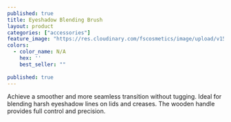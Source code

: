 ```yaml
---
published: true
title: Eyeshadow Blending Brush
layout: product
categories: ["accessories"]
feature_image: "https://res.cloudinary.com/fscosmetics/image/upload/v1599709165/es-blending_njw4zf.jpg"
colors:
  - color_name: N/A
    hex: ''
    best_seller: ""
    
published: true
---
```

Achieve a smoother and more seamless transition without tugging. Ideal for blending harsh eyeshadow lines on lids and creases. The wooden handle provides full control and precision.
